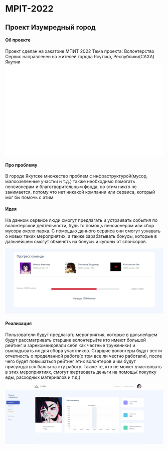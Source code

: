 # MPIT-2022
## Проект Изумредный город
#### Об проекте
Проект сделан на хакатоне МПИТ 2022
Тема проекта: Волонтерство 
Сервис направленен на жителей города Якутска, Республики(САХА) Якутии
![Alt-текст](https://github.com/insommmnia/MPIT2021Final/blob/main/Mask%20Group.png?raw=true)
#### Про проблему
В городе Якутске множество проблем с инфраструктурой(мусор, малоозеленные участки и т.д.) также необходимо 
помогать пенсионерам и благотворительным фонда, но этим никто не занимается, потому что нет никакой компании или
сервиса, который мог бы помочь с этим.
#### Идея
На данном сервисе люди смогут предлагать и устраивать события по волонтерской деятельности, будь то помощь пенсионерам
или сбор мусора около парка. С помощью данного сервиса они смогут узнавать о новых таких мероприятих, а также зарабатывать
бонусы, которые в дальнейшем смогут обменять на бонусы и купоны от спонсоров.


![Alt-текст](https://github.com/insommmnia/MPIT2021Final/blob/main/4GN_GGEZGJo.jpg?raw=true)


#### Реализация
Пользователи будут предлагать мероприятия, которые в дальнейшем будут рассматривать старшие волонтеры(те кто имеют большой
рейтинг и зарекомендовали себя как честные труженики) и выкладывать их для сбора участников. Старшие волонтеры будут вести отчетность
о проделанной работе(о том все ли честно работали), после чего будет повышаться рейтинг этих волонтеров и им будут присуждаться 
баллы за эту работу. Также те, кто не может участвовать в этих мероприятиях, смогут жертвовать деньги на помощь( покупку еды, 
расходных материалов и т.д.)


![Alt-текст](https://github.com/insommmnia/MPIT2021Final/blob/main/gmBdXthhA8o.jpg?raw=true)
